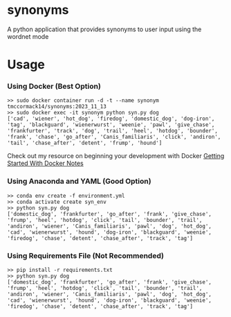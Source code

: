 # synonyms
A python application that provides synonyms to user input using the wordnet mode


# Usage

### Using Docker (Best Option)
```
>> sudo docker container run -d -t --name synonym tmccormack14/synonyms:2023_11_13
>> sudo docker exec -it synonym python syn.py dog
['cad', 'wiener', 'hot_dog', 'firedog', 'domestic_dog', 'dog-iron', 'tag', 'blackguard', 'wienerwurst', 'weenie', 'pawl', 'give_chase', 'frankfurter', 'track', 'dog', 'trail', 'heel', 'hotdog', 'bounder', 'frank', 'chase', 'go_after', 'Canis_familiaris', 'click', 'andiron', 'tail', 'chase_after', 'detent', 'frump', 'hound']
```

Check out my resource on beginning your development with Docker [Getting Started With Docker Notes](https://docs.google.com/document/d/1sG1Jpr89SI3w_NSMukFLLJ8zFPvqGKkWZFm5DOYKd84/edit?usp=sharing)


### Using Anaconda and YAML (Good Option)
```
>> conda env create -f environment.yml
>> conda activate create syn_env
>> python syn.py dog
['domestic_dog', 'frankfurter', 'go_after', 'frank', 'give_chase', 'frump', 'heel', 'hotdog', 'click', 'tail', 'bounder', 'trail', 'andiron', 'wiener', 'Canis_familiaris', 'pawl', 'dog', 'hot_dog', 'cad', 'wienerwurst', 'hound', 'dog-iron', 'blackguard', 'weenie', 'firedog', 'chase', 'detent', 'chase_after', 'track', 'tag']
```

### Using Requirements File (Not Recommended)
```
>> pip install -r requirements.txt
>> python syn.py dog
['domestic_dog', 'frankfurter', 'go_after', 'frank', 'give_chase', 'frump', 'heel', 'hotdog', 'click', 'tail', 'bounder', 'trail', 'andiron', 'wiener', 'Canis_familiaris', 'pawl', 'dog', 'hot_dog', 'cad', 'wienerwurst', 'hound', 'dog-iron', 'blackguard', 'weenie', 'firedog', 'chase', 'detent', 'chase_after', 'track', 'tag']
```
